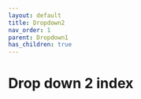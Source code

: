 ```yaml
---
layout: default
title: Dropdown2
nav_order: 1
parent: Dropdown1
has_children: true
---
```


# Drop down 2 index
